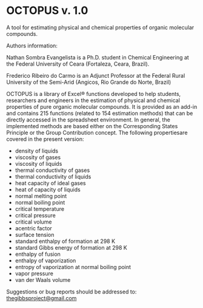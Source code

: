# OCTOPUS v. 1.0
A tool for estimating physical and chemical properties of organic molecular compounds.

Authors information:

Nathan Sombra Evangelista is a Ph.D. student in Chemical Engineering at the Federal University of Ceara (Fortaleza, Ceara, Brazil).

Frederico Ribeiro do Carmo is an Adjunct Professor at the Federal Rural University of the Semi-Arid (Angicos, Rio Grande do Norte, Brazil)

OCTOPUS is a library of Excel® functions developed to help students, researchers and engineers in the estimation of physical and chemical properties of pure organic molecular compounds. It is provided as an add-in and contains 215 functions (related to 154 estimation methods) that can be directly accessed in the spreadsheet environment. In general, the implemented methods are based either on the Corresponding States Principle or the Group Contribution concept. The following propertiesare covered in the present version:

- density of liquids
- viscosity of gases
- viscosity of liquids
- thermal conductivity of gases
- thermal conductivity of liquids
- heat capacity of ideal gases
- heat of capacity of liquids
- normal melting point
- normal boiling point
- critical temperature
- critical pressure
- critical volume
- acentric factor
- surface tension
- standard enthalpy of formation at 298 K
- standard Gibbs energy of formation at 298 K
- enthalpy of fusion
- enthalpy of vaporization
- entropy of vaporization at normal boiling point
- vapor pressure
- van der Waals volume

Suggestions or bug reports should be addressed to: thegibbsproject@gmail.com
